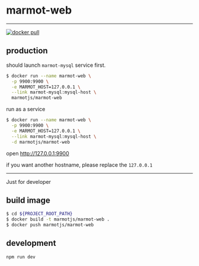 # marmot-web

---

[![docker pull][docker-image]][docker-url]

[docker-image]: https://img.shields.io/docker/pulls/marmotjs/marmot-web.svg?style=flat-square
[docker-url]: https://hub.docker.com/r/marmotjs/marmot-web/

## production

should launch `marmot-mysql` service first.

```bash
$ docker run --name marmot-web \
  -p 9900:9900 \
  -e MARMOT_HOST=127.0.0.1 \
  --link marmot-mysql:mysql-host \
  marmotjs/marmot-web
```

run as a service

```bash
$ docker run --name marmot-web \
  -p 9900:9900 \
  -e MARMOT_HOST=127.0.0.1 \
  --link marmot-mysql:mysql-host \
  -d marmotjs/marmot-web
```

open http://127.0.0.1:9900

if you want another hostname, please replace the `127.0.0.1`

---

Just for developer

## build image

```bash
$ cd ${PROJECT_ROOT_PATH}
$ docker build -t marmotjs/marmot-web .
$ docker push marmotjs/marmot-web
```

## development

```bash
npm run dev
```

